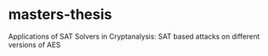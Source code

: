 # masters-thesis
Applications of SAT Solvers in Cryptanalysis: SAT based attacks on different versions of AES

